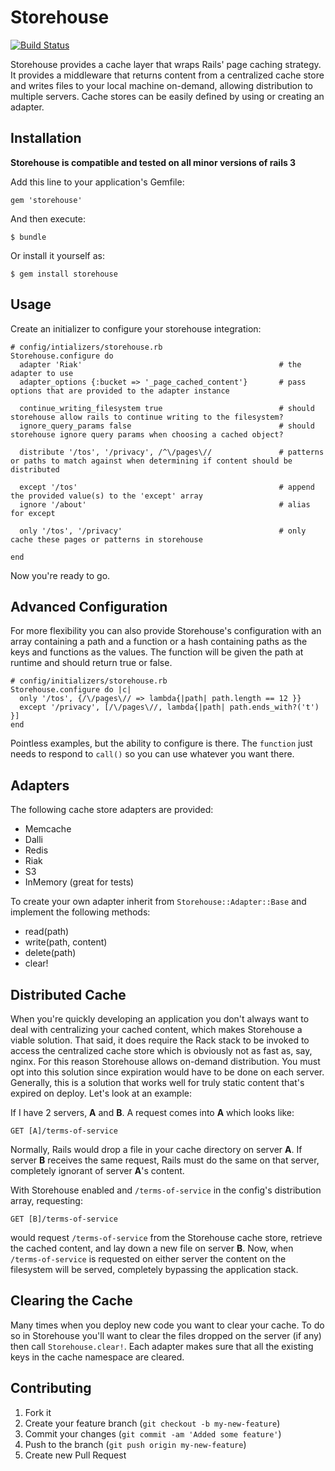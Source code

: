# Storehouse

[![Build Status](https://secure.travis-ci.org/taskrabbit/storehouse.png)](http://travis-ci.org/taskrabbit/storehouse)

Storehouse provides a cache layer that wraps Rails' page caching strategy. It provides a middleware that returns content from a centralized cache store and writes files to your local machine on-demand, allowing distribution to multiple servers. Cache stores can be easily defined by using or creating an adapter.

## Installation

**Storehouse is compatible and tested on all minor versions of rails 3**

Add this line to your application's Gemfile:

    gem 'storehouse'

And then execute:

    $ bundle

Or install it yourself as:

    $ gem install storehouse

## Usage

Create an initializer to configure your storehouse integration:

    # config/intializers/storehouse.rb
    Storehouse.configure do
      adapter 'Riak'                                            # the adapter to use
      adapter_options {:bucket => '_page_cached_content'}       # pass options that are provided to the adapter instance
      
      continue_writing_filesystem true                          # should storehouse allow rails to continue writing to the filesystem?
      ignore_query_params false                                 # should storehouse ignore query params when choosing a cached object?

      distribute '/tos', '/privacy', /^\/pages\//               # patterns or paths to match against when determining if content should be distributed

      except '/tos'                                             # append the provided value(s) to the 'except' array
      ignore '/about'                                           # alias for except

      only '/tos', '/privacy'                                   # only cache these pages or patterns in storehouse

    end

Now you're ready to go.

## Advanced Configuration

For more flexibility you can also provide Storehouse's configuration with an array containing a path and a function or a hash containing paths as the keys and functions as the values. The function will be given the path at runtime and should return true or false.

    # config/initializers/storehouse.rb
    Storehouse.configure do |c|
      only '/tos', {/\/pages\// => lambda{|path| path.length == 12 }}
      except '/privacy', [/\/pages\//, lambda{|path| path.ends_with?('t') }]
    end

Pointless examples, but the ability to configure is there. The `function` just needs to respond to `call()` so you can use whatever you want there.

## Adapters

The following cache store adapters are provided:

  -   Memcache
  -   Dalli
  -   Redis
  -   Riak
  -   S3
  -   InMemory (great for tests)

To create your own adapter inherit from `Storehouse::Adapter::Base` and implement the following methods:
    
  - read(path)
  - write(path, content)
  - delete(path)
  - clear!

## Distributed Cache

When you're quickly developing an application you don't always want to deal with centralizing your cached content, which makes Storehouse a viable solution. That said, it does require the Rack stack to be invoked to access the centralized cache store which is obviously not as fast as, say, nginx. For this reason Storehouse allows on-demand distribution. You must opt into this solution since expiration would have to be done on each server. Generally, this is a solution that works well for truly static content that's expired on deploy. Let's look at an example:

If I have 2 servers, **A** and **B**. A request comes into **A** which looks like:

    GET [A]/terms-of-service

Normally, Rails would drop a file in your cache directory on server **A**. If server **B** receives the same request, Rails must do the same on that server, completely ignorant of server **A**'s content.

With Storehouse enabled and `/terms-of-service` in the config's distribution array, requesting:

    GET [B]/terms-of-service

would request `/terms-of-service` from the Storehouse cache store, retrieve the cached content, and lay down a new file on server **B**. Now, when `/terms-of-service` is requested on either server the content on the filesystem will be served, completely bypassing the application stack.

## Clearing the Cache

Many times when you deploy new code you want to clear your cache. To do so in Storehouse you'll want to clear the files dropped on the server (if any) then call `Storehouse.clear!`. Each adapter makes sure that all the existing keys in the cache namespace are cleared.

## Contributing

1. Fork it
2. Create your feature branch (`git checkout -b my-new-feature`)
3. Commit your changes (`git commit -am 'Added some feature'`)
4. Push to the branch (`git push origin my-new-feature`)
5. Create new Pull Request
